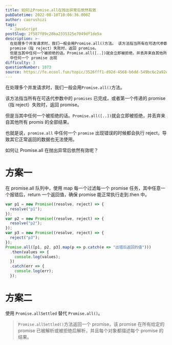 ```yaml
---
title: 如何让Promise.all在抛出异常后依然有效
pubDatetime: 2022-08-10T10:06:36.000Z
author: caorushizi
tags:
  - JavaScript
postSlug: 2f587f89c28ba2335325e7049df1de5a
description: >-
  在处理多个并发请求时，我们一般会用Promise.all()方法。 该方法指当所有在可迭代参数中的 promises 已完成，或者第一个传递的
  promise（指 reject）失败时，返回 promise。
  但是当其中任何一个被拒绝的话。Promise.all([..])就会立即被拒绝，并丢弃来自其他所有promis的全部结果。 也就是说，promise.all
  中任何一个 promise 出现
difficulty: 3
questionNumber: 1873
source: https://fe.ecool.fun/topic/3526fff1-d92d-4568-b6dd-549bc6c2a92e
---
```


在处理多个并发请求时，我们一般会用`Promise.all()`方法。

该方法指当所有在可迭代参数中的 `promises` 已完成，或者第一个传递的 promise（指 reject）失败时，返回 promise。

但是当其中任何一个被拒绝的话。`Promise.all([..])`就会立即被拒绝，并丢弃来自其他所有 promis 的全部结果。

也就是说，`promise.all` 中任何一个 `promise` 出现错误的时候都会执行 reject，导致其它正常返回的数据也无法使用。

如何让 Promise.all 在抛出异常后依然有效呢？

# 方案一

在 promise.all 队列中，使用 map 每一个过滤每一个 promise 任务，其中任意一个报错后，return 一个返回值，确保 promise 能正常执行走到.then 中。

```js
var p1 = new Promise((resolve, reject) => {
  resolve("p1");
});
var p2 = new Promise((resolve, reject) => {
  resolve("p2");
});
var p3 = new Promise((resolve, reject) => {
  reject("p3");
});
Promise.all([p1, p2, p3].map(p => p.catch(e => "出错后返回的值")))
  .then(values => {
    console.log(values);
  })
  .catch(err => {
    console.log(err);
  });
```

# 方案二

使用 `Promise.allSettled` 替代 `Promise.all()`。

> `Promise.allSettled()`方法返回一个 promise，该 promise 在所有给定的 promise 已被解析或被拒绝后解析，并且每个对象都描述每个 promise 的结果。
